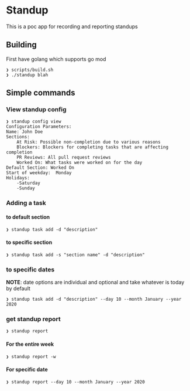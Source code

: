 # Standup

This is a poc app for recording and reporting standups

## Building
First have golang which supports go mod
```
❯ scripts/build.sh
❯ ./standup blah
```

## Simple commands

### View standup config

```
❯ standup config view
Configuration Parameters: 
Name: John Doe
Sections:
	At Risk: Possible non-completion due to various reasons
	Blockers: Blockers for completing tasks that are affecting completion
	PR Reviews: All pull request reviews
	Worked On: What tasks were worked on for the day
Default Section: Worked On
Start of weekday:  Monday
Holidays:
	-Saturday
	-Sunday
```

### Adding a task 

#### to default section

```
❯ standup task add -d "description"  
```

#### to specific section

```
❯ standup task add -s "section name" -d "description"
```

### to specific dates

**NOTE**: date options are individual and optional and take whatever is today by default

```
❯ standup task add -d "description" --day 10 --month January --year 2020
```

### get standup report

```
❯ standup report
```

#### For the entire week

```
❯ standup report -w
```

#### For specific date

```
❯ standup report --day 10 --month January --year 2020
```
